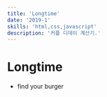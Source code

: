 ```yaml
---
title: 'Longtime'
date: '2019-1'
skills: 'html,css,javascript'
description: '커플 디데이 계산기.'
---
```


# Longtime

- find your burger